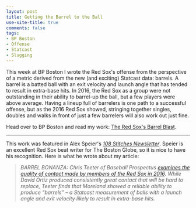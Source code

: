 ```yaml
---
layout: post
title: Getting the Barrel to the Ball
use-site-title: true
comments: false
tags:
- BP Boston
- Offense
- Statcast
- Slugging
---
```


This week at BP Boston I wrote the Red Sox's offense from the perspective of a metric derived from the new (and exciting)
Statcast data: barrels. A barrel is a batted ball with an exit velocity and launch angle that has tended to result in
extra-base hits. In 2016, the Red Sox as a group were not outstanding in their ability to barrel-up the ball, but a few
players were above average. Having a lineup full of barrelers is one path to a successful offense, but as the 2016 Red Sox
showed, stringing together singles, doubles and walks in front of just a few barrelers will also work out just fine. 

Head over to BP Boston and read my work: <a href = "http://boston.locals.baseballprospectus.com/2017/03/14/the-red-soxs-barrel-blast/" target = "_blank"> The Red Sox's Barrel Blast</a>.

***

This work was featured in Alex Speier's <a href = "http://pages.email.bostonglobe.com/108StitchesSignUp/?s_campaign=108stitches:newsletter" target = "_blank"> *108 Stitches Newsletter*</a>.
Speier is an excellent Red Sox beat writer for The Boston Globe, so it is nice to have his recognition. Here is what he wrote about my article:

> *BARREL BONANZA: Chris Teeter of Baseball Prospectus <a href = "http://boston.locals.baseballprospectus.com/2017/03/14/the-red-soxs-barrel-blast/" target = "_blank"> examines the quality of contact made by members of the Red Sox in 2016</a>. While David Ortiz produced consistently great contact that will be hard to replace, Teeter finds that Moreland showed a reliable ability to produce “barrels” – a Statcast measurement of balls with a launch angle and exit velocity likely to result in extra-base hits.*